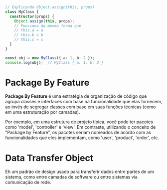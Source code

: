```ts
// Explicando Object.assign(this, props)
class MyClass {
  constructor(props) {
    Object.assign(this, props);
    // Funciona da mesma forma que
    // this.a = a
    // this.b = b
    // this.c = c
  }
}

const obj = new MyClass({ a: 1, b: 2 });
console.log(obj);  // MyClass { a: 1, b: 2 }
```
# Package By Feature

**Package By Feature** é uma estratégia de organização de código que agrupa classes e interfaces com base na funcionalidade que elas fornecem, ao invés de segregar classes com base em suas funções técnicas (como em uma estruturação por camadas).

Por exemplo, em uma estrutura de projeto típica, você pode ter pacotes como 'model', 'controller' e 'view'. Em contraste, utilizando o conceito de "Package by Feature", os pacotes seriam nomeados de acordo com as funcionalidades que eles implementam, como 'user', 'product', 'order', etc.


# Data Transfer Object
Eh um padrão de design usado para transferir dados entre partes de um sistema, como entre camadas de software ou entre sistemas via comunicação de rede.